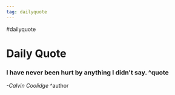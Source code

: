 ```yaml
---
tag: dailyquote
---
```


#dailyquote

# Daily Quote

### I have never been hurt by anything I didn't say. ^quote
*-Calvin Coolidge* ^author
